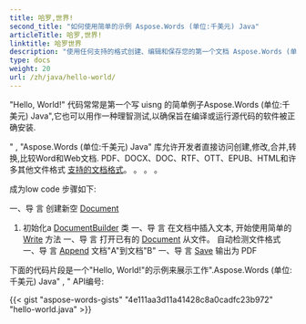 ```yaml
---
title: 哈罗,世界!
second_title: "如何使用简单的示例 Aspose.Words (单位:千美元) Java"
articleTitle: 哈罗,世界!
linktitle: 哈罗世界
description: "使用任何支持的格式创建、编辑和保存您的第一个文档 Aspose.Words (单位:千美元) Java 体验其简洁和力量 Java。 。 。 。"
type: docs
weight: 20
url: /zh/java/hello-world/
---
```


"Hello, World!" 代码常常是第一个写 uisng 的简单例子Aspose.Words (单位:千美元) Java",它也可以用作一种理智测试,以确保旨在编译或运行源代码的软件被正确安装.

" , "Aspose.Words (单位:千美元) Java" 库允许开发者直接访问创建,修改,合并,转换,比较Word和Web文档. PDF、DOCX、DOC、RTF、OTT、EPUB、HTML和许多其他文件格式 [支持的文档格式](/words/zh/java/supported-document-formats/)。 。 。 。

成为low code 步骤如下:

一、导 言 创建新空 [Document](https://reference.aspose.com/words/java/com.aspose.words/document/)
1. 初始化a [DocumentBuilder](https://reference.aspose.com/words/java/com.aspose.words/documentbuilder/) 类
一、导 言 在文档中插入文本, 开始使用简单的 [Write](https://reference.aspose.com/words/java/com.aspose.words/documentbuilder/#write-java.lang.String) 方法
一、导 言 打开已有的 [Document](https://reference.aspose.com/words/java/com.aspose.words/document/#Document-java.lang.String) 从文件。 自动检测文件格式
一、导 言 [Append](https://reference.aspose.com/words/java/com.aspose.words/document/#appendDocument-com.aspose.words.Document-int) 文档"A"到文档"B"
一、导 言 [Save](https://reference.aspose.com/words/java/com.aspose.words/document/#save-java.lang.String) 输出为 PDF

下面的代码片段是一个"Hello, World!"的示例来展示工作".Aspose.Words (单位:千美元) Java" , " API编号:

{{< gist "aspose-words-gists" "4e111aa3d11a41428c8a0cadfc23b972" "hello-world.java" >}}

